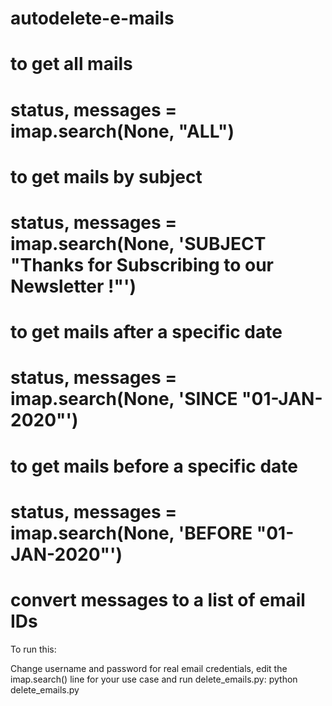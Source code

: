# autodelete-e-mails
# to get all mails
# status, messages = imap.search(None, "ALL")
# to get mails by subject
# status, messages = imap.search(None, 'SUBJECT "Thanks for Subscribing to our Newsletter !"')
# to get mails after a specific date
# status, messages = imap.search(None, 'SINCE "01-JAN-2020"')
# to get mails before a specific date
# status, messages = imap.search(None, 'BEFORE "01-JAN-2020"')
# convert messages to a list of email IDs
To run this:

Change username and password for real email credentials, edit the imap.search() line for your use case and run delete_emails.py:
python delete_emails.py
